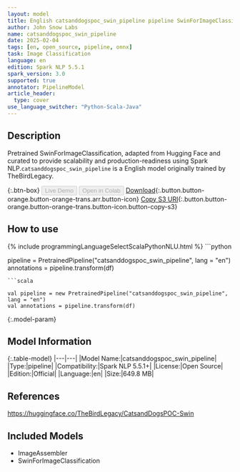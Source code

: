 ```yaml
---
layout: model
title: English catsanddogspoc_swin_pipeline pipeline SwinForImageClassification from TheBirdLegacy
author: John Snow Labs
name: catsanddogspoc_swin_pipeline
date: 2025-02-04
tags: [en, open_source, pipeline, onnx]
task: Image Classification
language: en
edition: Spark NLP 5.5.1
spark_version: 3.0
supported: true
annotator: PipelineModel
article_header:
  type: cover
use_language_switcher: "Python-Scala-Java"
---
```


## Description

Pretrained SwinForImageClassification, adapted from Hugging Face and curated to provide scalability and production-readiness using Spark NLP.`catsanddogspoc_swin_pipeline` is a English model originally trained by TheBirdLegacy.

{:.btn-box}
<button class="button button-orange" disabled>Live Demo</button>
<button class="button button-orange" disabled>Open in Colab</button>
[Download](https://s3.amazonaws.com/auxdata.johnsnowlabs.com/public/models/catsanddogspoc_swin_pipeline_en_5.5.1_3.0_1738710704880.zip){:.button.button-orange.button-orange-trans.arr.button-icon}
[Copy S3 URI](s3://auxdata.johnsnowlabs.com/public/models/catsanddogspoc_swin_pipeline_en_5.5.1_3.0_1738710704880.zip){:.button.button-orange.button-orange-trans.button-icon.button-copy-s3}

## How to use



<div class="tabs-box" markdown="1">
{% include programmingLanguageSelectScalaPythonNLU.html %}
```python

pipeline = PretrainedPipeline("catsanddogspoc_swin_pipeline", lang = "en")
annotations =  pipeline.transform(df)   

```
```scala

val pipeline = new PretrainedPipeline("catsanddogspoc_swin_pipeline", lang = "en")
val annotations = pipeline.transform(df)

```
</div>

{:.model-param}
## Model Information

{:.table-model}
|---|---|
|Model Name:|catsanddogspoc_swin_pipeline|
|Type:|pipeline|
|Compatibility:|Spark NLP 5.5.1+|
|License:|Open Source|
|Edition:|Official|
|Language:|en|
|Size:|649.8 MB|

## References

https://huggingface.co/TheBirdLegacy/CatsandDogsPOC-Swin

## Included Models

- ImageAssembler
- SwinForImageClassification